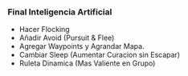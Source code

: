 ### Final Inteligencia Artificial
- Hacer Flocking
- Añadir Avoid (Pursuit & Flee)
- Agregar Waypoints y Agrandar Mapa.
- Cambiar Sleep (Aumentar Curacion sin Escapar)
- Ruleta Dinamica (Mas Valiente en Grupo)
